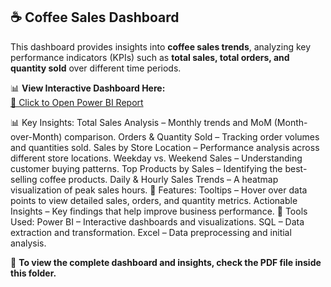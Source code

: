 ## ☕ Coffee Sales Dashboard  

This dashboard provides insights into **coffee sales trends**, analyzing key performance indicators (KPIs) such as **total sales, total orders, and quantity sold** over different time periods.  

📊 **View Interactive Dashboard Here:**  
[🔗 Click to Open Power BI Report](https://app.powerbi.com/view?r=eyJrIjoiZjZmNThlYTgtY2MwYi00YTEyLTk5ZGYtOTJkMzYyZDA4MDA2IiwidCI6IjcxM2MyZWExLWVmOWItNDVkMC1iODk4LTM2ZTc5MDRlN2M3MyJ9)  

📊 Key Insights:
Total Sales Analysis – Monthly trends and MoM (Month-over-Month) comparison.
Orders & Quantity Sold – Tracking order volumes and quantities sold.
Sales by Store Location – Performance analysis across different store locations.
Weekday vs. Weekend Sales – Understanding customer buying patterns.
Top Products by Sales – Identifying the best-selling coffee products.
Daily & Hourly Sales Trends – A heatmap visualization of peak sales hours.
🎯 Features:
Tooltips – Hover over data points to view detailed sales, orders, and quantity metrics.
Actionable Insights – Key findings that help improve business performance.
🔧 Tools Used:
Power BI – Interactive dashboards and visualizations.
SQL – Data extraction and transformation.
Excel – Data preprocessing and initial analysis.

📂 **To view the complete dashboard and insights, check the PDF file inside this folder.**  
